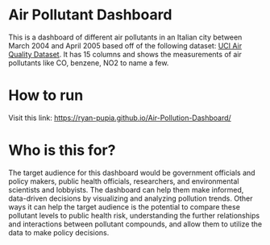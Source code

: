 # Air Pollutant Dashboard
This is a dashboard of different air pollutants in an Italian city between March 2004 and April 2005 based off of the following dataset: [UCI Air Quality Dataset](https://www.kaggle.com/datasets/dakshbhalala/uci-air-quality-dataset). It has 15 columns and shows the measurements of air pollutants like CO, benzene, NO2 to name a few.

# How to run
Visit this link: https://ryan-pupia.github.io/Air-Pollution-Dashboard/

# Who is this for?
The target audience for this dashboard would be government officials and policy makers, public health officials, researchers, and environmental scientists and lobbyists. The dashboard can help them make informed, data-driven decisions by visualizing and analyzing pollution trends. Other ways it can help the target audience is the potential to compare these pollutant levels to public health risk, understanding the further relationships and interactions between pollutant compounds, and allow them to utilize the data to make policy decisions.
